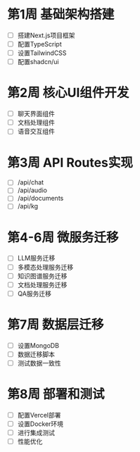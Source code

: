 # 第1周 基础架构搭建
- [ ] 搭建Next.js项目框架
- [ ] 配置TypeScript
- [ ] 设置TailwindCSS
- [ ] 配置shadcn/ui

# 第2周 核心UI组件开发
- [ ] 聊天界面组件
- [ ] 文档处理组件
- [ ] 语音交互组件

# 第3周 API Routes实现
- [ ] /api/chat
- [ ] /api/audio
- [ ] /api/documents
- [ ] /api/kg

# 第4-6周 微服务迁移
- [ ] LLM服务迁移
- [ ] 多模态处理服务迁移
- [ ] 知识图谱服务迁移
- [ ] 文档处理服务迁移
- [ ] QA服务迁移

# 第7周 数据层迁移
- [ ] 设置MongoDB
- [ ] 数据迁移脚本
- [ ] 测试数据一致性

# 第8周 部署和测试
- [ ] 配置Vercel部署
- [ ] 设置Docker环境
- [ ] 进行集成测试
- [ ] 性能优化